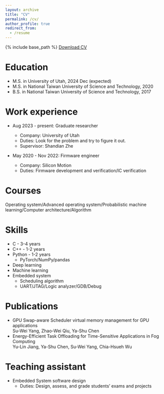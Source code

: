 ```yaml
---
layout: archive
title: "CV"
permalink: /cv/
author_profile: true
redirect_from:
  - /resume
---
```


{% include base_path %}
[Download CV](./CV.pdf)

Education
======
* M.S. in University of Utah, 2024 Dec (expected)
* M.S. in National Taiwan University of Science and Technology, 2020
* B.S. in National Taiwan University of Science and Technology, 2017



Work experience
======
* Aug 2023 - present: Graduate researcher
  * Company: University of Utah
  * Duties: Look for the problem and try to figure it out.
  * Supervisor: Shandian Zhe

* May 2020 - Nov 2022: Firmware engineer
  * Company: Silicon Motion
  * Duties: Firmware development and verification/IC verification

Courses
======
Operating system/Advanced operating system/Probabilistic machine learning/Computer architecture/Algorithm

Skills
======
* C - 3-4 years
* C++ - 1-2 years
* Python - 1-2 years
  * PyTorch/NumPy/pandas
* Deep learning
* Machine learning
* Embedded system
  * Scheduling algorithm
  * UART/JTAG/Logic analyzer/GDB/Debug

Publications
======
  * GPU Swap-aware Scheduler virtual memory management for GPU applications<br />
    Su-Wei Yang, Zhao-Wei Qiu, Ya-Shu Chen
  * Energy-Efficient Task Offloading for Time-Sensitive Applications in Fog Computing<br />
    Yu-Lin Jiang, Ya-Shu Chen, Su-Wei Yang, Chia-Hsueh Wu
    
Teaching assistant
======
  * Embedded System software design
    * Duties: Design, assess, and grade students’ exams and projects 
